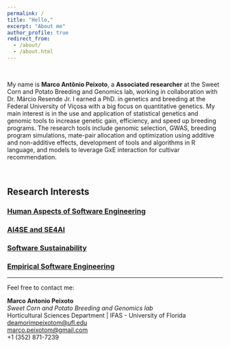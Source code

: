 ```yaml
---
permalink: /
title: "Hello,"
excerpt: "About me"
author_profile: true
redirect_from: 
  - /about/
  - /about.html
---
```


<br>

My name is **Marco Antônio Peixoto**, a **Associated researcher** at the Sweet Corn and Potato Breeding and Genomics lab, working in collaboration with Dr. Márcio Resende Jr. I earned a PhD. in genetics and breeding at the Federal University of Viçosa with a big focus on quantitative genetics. My main interest is in the use and application of statistical genetics and genomic tools to increase genetic gain, efficiency, and speed up breeding programs. The research tools include genomic selection, GWAS, breeding program simulations, mate-pair allocation and optimization using additive and non-additive effects, development of tools and algorithms in R language, and models to leverage GxE interaction for cultivar recommendation.


<br>

## Research Interests

<div class="research-grid">
  <a class="research-card human-aspects" href="/">
    <div class="icon"><i class="fas fa-users"></i></div>
    <h3>Human Aspects of Software Engineering</h3>
  </a>

  <a class="research-card ai4se" href="/">
    <div class="icon"><i class="fas fa-brain"></i></div>
    <h3>AI4SE and SE4AI</h3>
  </a>

  <a class="research-card software-sustainability" href="/">
    <div class="icon"><i class="fas fa-leaf"></i></div>
    <h3>Software Sustainability</h3>
  </a>

  <a class="research-card empirical-se" href="/">
    <div class="icon"><i class="fas fa-chart-line"></i></div>
    <h3>Empirical Software Engineering</h3>
  </a>
</div>

*** 

Feel free to contact me:  

**Marco Antonio Peixoto**  
*Sweet Corn and Potato Breeding and Genomics lab*  
Horticultural Sciences Department | IFAS - University of Florida  
deamorimpeixotom@ufl.edu  
marco.peixotom@gmail.com  
+1 (352) 871-7239  


<br>

